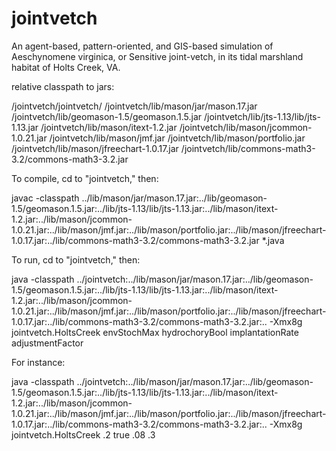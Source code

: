 jointvetch
==========
An agent-based, pattern-oriented, and GIS-based simulation of Aeschynomene virginica, or Sensitive joint-vetch, in its tidal marshland habitat of Holts Creek, VA.

relative classpath to jars: 

/jointvetch/jointvetch/
/jointvetch/lib/mason/jar/mason.17.jar
/jointvetch/lib/geomason-1.5/geomason.1.5.jar
/jointvetch/lib/jts-1.13/lib/jts-1.13.jar
/jointvetch/lib/mason/itext-1.2.jar
/jointvetch/lib/mason/jcommon-1.0.21.jar
/jointvetch/lib/mason/jmf.jar
/jointvetch/lib/mason/portfolio.jar
/jointvetch/lib/mason/jfreechart-1.0.17.jar
/jointvetch/lib/commons-math3-3.2/commons-math3-3.2.jar


To compile, cd to "jointvetch," then:

javac -classpath ../lib/mason/jar/mason.17.jar:../lib/geomason-1.5/geomason.1.5.jar:../lib/jts-1.13/lib/jts-1.13.jar:../lib/mason/itext-1.2.jar:../lib/mason/jcommon-1.0.21.jar:../lib/mason/jmf.jar:../lib/mason/portfolio.jar:../lib/mason/jfreechart-1.0.17.jar:../lib/commons-math3-3.2/commons-math3-3.2.jar *.java

To run, cd to "jointvetch," then:

java -classpath ../jointvetch:../lib/mason/jar/mason.17.jar:../lib/geomason-1.5/geomason.1.5.jar:../lib/jts-1.13/lib/jts-1.13.jar:../lib/mason/itext-1.2.jar:../lib/mason/jcommon-1.0.21.jar:../lib/mason/jmf.jar:../lib/mason/portfolio.jar:../lib/mason/jfreechart-1.0.17.jar:../lib/commons-math3-3.2/commons-math3-3.2.jar:.. -Xmx8g jointvetch.HoltsCreek envStochMax hydrochoryBool implantationRate adjustmentFactor

For instance:

java -classpath ../jointvetch:../lib/mason/jar/mason.17.jar:../lib/geomason-1.5/geomason.1.5.jar:../lib/jts-1.13/lib/jts-1.13.jar:../lib/mason/itext-1.2.jar:../lib/mason/jcommon-1.0.21.jar:../lib/mason/jmf.jar:../lib/mason/portfolio.jar:../lib/mason/jfreechart-1.0.17.jar:../lib/commons-math3-3.2/commons-math3-3.2.jar:.. -Xmx8g jointvetch.HoltsCreek .2 true .08 .3
